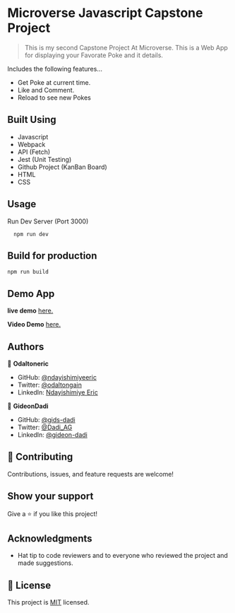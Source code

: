 # Microverse Javascript Capstone Project

> This is my second Capstone Project At Microverse. This is a Web App for displaying your Favorate Poke and it details.

Includes the following features...

- Get Poke at current time.
- Like and Comment.
- Reload to see new Pokes

## Built Using

- Javascript
- Webpack
- API (Fetch)
- Jest (Unit Testing)
- Github Project (KanBan Board)
- HTML
- CSS

## Usage

Run Dev Server (Port 3000)

```
  npm run dev
```

## Build for production

```
npm run build
```

## Demo App

**live demo** [here.](https://ndayishimiyeeric.github.io/Capstone-KanbanBoard/)

**Video Demo** [here.](https://drive.google.com/file/d/1b7cKCKR4HwCb3QKop8Mrcj2x_DoPocik/view?usp=sharing)

## Authors

👤 **Odaltoneric**

- GitHub: [@ndayishimiyeeric](https://github.com/ndayishimiyeeric)
- Twitter: [@odaltongain](https://twitter.com/odaltongain)
- LinkedIn: [Ndayishimiye Eric](https://linkedin.com/in/nderic)

👤 **GideonDadi**

- GitHub: [@gids-dadi](https://github.com/gids-dadi)
- Twitter: [@Dadi_AG](https://twitter.com/Dadi_AG)
- LinkedIn: [@gideon-dadi](https://linkedin.com/in/https://www.linkedin.com/in/gideon-dadi-1b5548146/)

## 🤝 Contributing

Contributions, issues, and feature requests are welcome!

## Show your support

Give a ⭐️ if you like this project!

## Acknowledgments

- Hat tip to code reviewers and to everyone who reviewed the project and made suggestions.

## 📝 License

This project is [MIT](./MIT.md) licensed.
